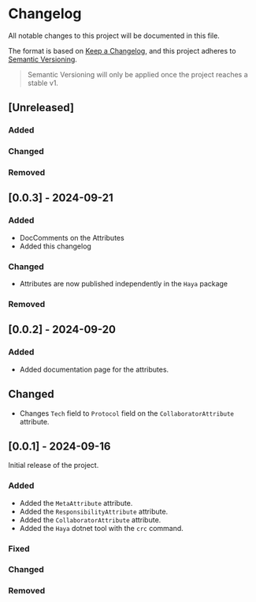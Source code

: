 # Changelog

All notable changes to this project will be documented in this file.

The format is based on [Keep a Changelog](https://keepachangelog.com/en/1.1.0/),
and this project adheres to [Semantic Versioning](https://semver.org/spec/v2.0.0.html).

> Semantic Versioning will only be applied once the project reaches a stable v1.

## [Unreleased]

### Added

### Changed

### Removed

## [0.0.3] - 2024-09-21

### Added

- DocComments on the Attributes
- Added this changelog

### Changed

- Attributes are now published independently in the `Haya` package

### Removed

## [0.0.2] - 2024-09-20

### Added

- Added documentation page for the attributes.

## Changed

- Changes `Tech` field to `Protocol` field on the `CollaboratorAttribute` attribute.

## [0.0.1] - 2024-09-16

Initial release of the project.

### Added

- Added the `MetaAttribute` attribute.
- Added the `ResponsibilityAttribute` attribute.
- Added the `CollaboratorAttribute` attribute.
- Added the `Haya` dotnet tool with the `crc` command.

### Fixed

### Changed

### Removed
